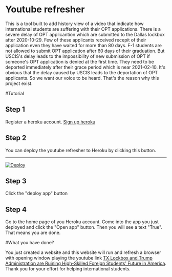 # Youtube refresher
This is a tool built to add history view of a video that indicate how international students are suffering with their OPT applications. There is a severe delay of OPT applicantion which are submitted to the Dallas lockbox after 2020-10-29. Few of these applicants received recepit of their application even they have waited for more than 80 days. F-1 students are not allowed to submit OPT application after 60 days of their graduation. But USCIS's delay leads to the impossibility of new submission of OPT if someone's OPT application is denied at the first time. They need to be deported immediately after their grace period which is near 2021-02-10. It's obvious that the delay caused by USCIS leads to the deportation of OPT applicants. So we want our voice to be heard. That's the reason why this project exist.

#Tutorial
## Step 1
Register a heroku account. [Sign up heroku](https://signup.heroku.com)

## Step 2
You can deploy the youtube refresher to Heroku by clicking this button.
***
[![Deploy](https://www.herokucdn.com/deploy/button.svg)](https://heroku.com/deploy?template=https://github.com/GIVEMEEAD/EAD.git)

## Step 3
Click the "deploy app" button

## Step 4 
Go to the home page of you Heroku account. Come into the app you just deployed and click the "Open app" button. Then you will see a text "True". That means you are done.

#What you have done?

You just created a website and this website will run and refresh a browser with opening window playing the youtube link [TX Lockbox and Trump Administration are Ruining High-Skilled Foreign Students' Future in America](https://www.youtube.com/watch?v=MZl3sTOIW1E&feature=youtu.be). Thank you for your effort for helping international students.
